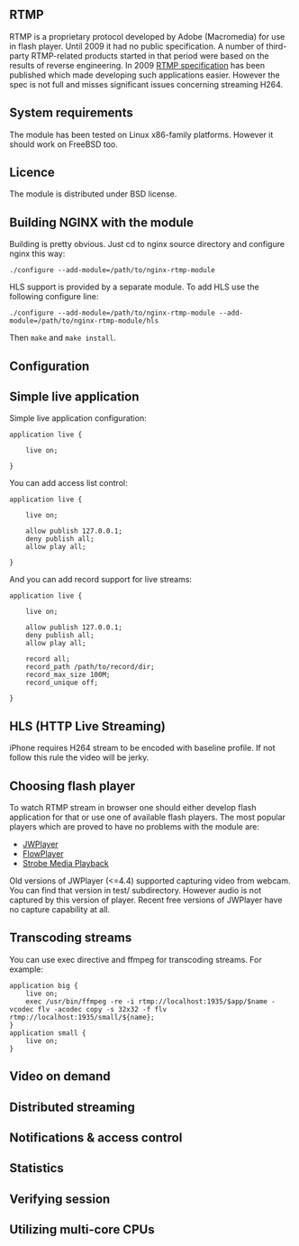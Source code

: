 ## RTMP
RTMP is a proprietary protocol developed by Adobe (Macromedia) for use
in flash player. Until 2009 it had no public specification.
A number of third-party RTMP-related products started in that period
were based on the results of reverse engineering. In 2009 
[RTMP specification](http://www.adobe.com/devnet/rtmp.html) has been 
published which made developing such applications easier. However
the spec is not full and misses significant issues concerning streaming H264.

## System requirements
The module has been tested on Linux x86-family platforms. 
However it should work on FreeBSD too.

## Licence
The module is distributed under BSD license.

## Building NGINX with the module
Building is pretty obvious. Just cd to nginx source directory
and configure nginx this way:

`./configure --add-module=/path/to/nginx-rtmp-module`

HLS support is provided by a separate module. To add HLS 
use the following configure line:

`./configure --add-module=/path/to/nginx-rtmp-module --add-module=/path/to/nginx-rtmp-module/hls`

Then `make` and `make install`.

## Configuration

## Simple live application
Simple live application configuration:

    application live {

        live on;

    }

You can add access list control:

    application live {

        live on;

        allow publish 127.0.0.1;
        deny publish all;
        allow play all;

    }

And you can add record support for live streams:

    application live {

        live on;

        allow publish 127.0.0.1;
        deny publish all;
        allow play all;

        record all;
        record_path /path/to/record/dir;
        record_max_size 100M;
        record_unique off;

    }


## HLS (HTTP Live Streaming)
iPhone requires H264 stream to be encoded with baseline
profile. If not follow this rule the video will be jerky.

## Choosing flash player
To watch RTMP stream in browser one should either develop
flash application for that or use one of available flash
players. The most popular players which are proved to have
no problems with the module are:

* [JWPlayer](http://www.longtailvideo.com/)
* [FlowPlayer](http://flowplayer.org/)
* [Strobe Media Playback](http://www.osmf.org/strobe_mediaplayback.html)

Old versions of JWPlayer (<=4.4) supported capturing video
from webcam. You can find that version in test/ subdirectory.
However audio is not captured by this version of player.
Recent free versions of JWPlayer have no capture capability at
all.

## Transcoding streams
You can use exec directive and ffmpeg for transcoding streams. For example:

    application big {  
        live on;  
        exec /usr/bin/ffmpeg -re -i rtmp://localhost:1935/$app/$name -vcodec flv -acodec copy -s 32x32 -f flv rtmp://localhost:1935/small/${name};  
    }  
    application small {  
        live on;  
    }

## Video on demand

## Distributed streaming

## Notifications & access control

## Statistics

## Verifying session

## Utilizing multi-core CPUs
